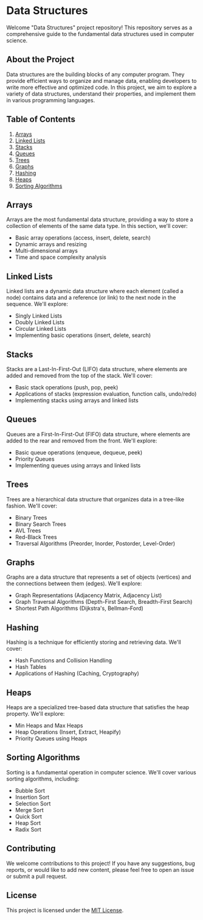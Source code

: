 # Data Structures

Welcome "Data Structures" project repository! This repository serves as a comprehensive guide to the fundamental data structures used in computer science.

## About the Project

Data structures are the building blocks of any computer program. They provide efficient ways to organize and manage data, enabling developers to write more effective and optimized code. In this project, we aim to explore a variety of data structures, understand their properties, and implement them in various programming languages.

## Table of Contents

1. [Arrays](#arrays)
2. [Linked Lists](#linked-lists)
3. [Stacks](#stacks)
4. [Queues](#queues)
5. [Trees](#trees)
6. [Graphs](#graphs)
7. [Hashing](#hashing)
8. [Heaps](#heaps)
9. [Sorting Algorithms](#sorting-algorithms)

## Arrays

Arrays are the most fundamental data structure, providing a way to store a collection of elements of the same data type. In this section, we'll cover:

- Basic array operations (access, insert, delete, search)
- Dynamic arrays and resizing
- Multi-dimensional arrays
- Time and space complexity analysis

## Linked Lists

Linked lists are a dynamic data structure where each element (called a node) contains data and a reference (or link) to the next node in the sequence. We'll explore:

- Singly Linked Lists
- Doubly Linked Lists
- Circular Linked Lists
- Implementing basic operations (insert, delete, search)

## Stacks

Stacks are a Last-In-First-Out (LIFO) data structure, where elements are added and removed from the top of the stack. We'll cover:

- Basic stack operations (push, pop, peek)
- Applications of stacks (expression evaluation, function calls, undo/redo)
- Implementing stacks using arrays and linked lists

## Queues

Queues are a First-In-First-Out (FIFO) data structure, where elements are added to the rear and removed from the front. We'll explore:

- Basic queue operations (enqueue, dequeue, peek)
- Priority Queues
- Implementing queues using arrays and linked lists

## Trees

Trees are a hierarchical data structure that organizes data in a tree-like fashion. We'll cover:

- Binary Trees
- Binary Search Trees
- AVL Trees
- Red-Black Trees
- Traversal Algorithms (Preorder, Inorder, Postorder, Level-Order)

## Graphs

Graphs are a data structure that represents a set of objects (vertices) and the connections between them (edges). We'll explore:

- Graph Representations (Adjacency Matrix, Adjacency List)
- Graph Traversal Algorithms (Depth-First Search, Breadth-First Search)
- Shortest Path Algorithms (Dijkstra's, Bellman-Ford)

## Hashing

Hashing is a technique for efficiently storing and retrieving data. We'll cover:

- Hash Functions and Collision Handling
- Hash Tables
- Applications of Hashing (Caching, Cryptography)

## Heaps

Heaps are a specialized tree-based data structure that satisfies the heap property. We'll explore:

- Min Heaps and Max Heaps
- Heap Operations (Insert, Extract, Heapify)
- Priority Queues using Heaps

## Sorting Algorithms

Sorting is a fundamental operation in computer science. We'll cover various sorting algorithms, including:

- Bubble Sort
- Insertion Sort
- Selection Sort
- Merge Sort
- Quick Sort
- Heap Sort
- Radix Sort

## Contributing

We welcome contributions to this project! If you have any suggestions, bug reports, or would like to add new content, please feel free to open an issue or submit a pull request.

## License

This project is licensed under the [MIT License](LICENSE).
